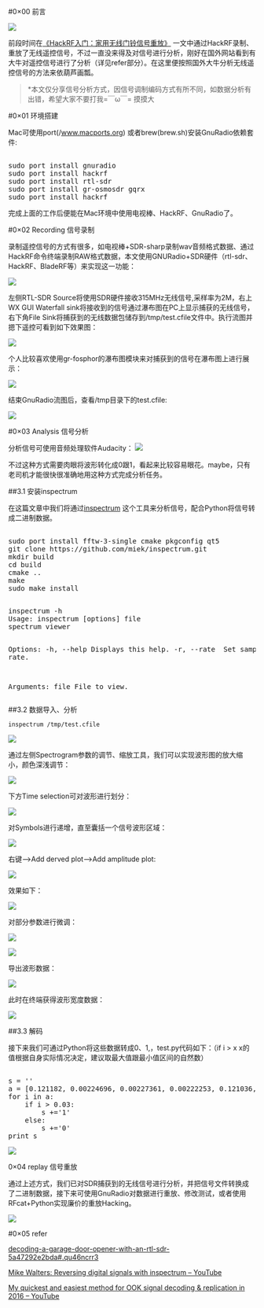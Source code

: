 #0×00 前言

![](http://image.3001.net/images/20160815/14712438691914.jpg!small)

前段时间在[《HackRF入门：家用无线门铃信号重放》](http://www.freebuf.com/news/topnews/83650.html) 一文中通过HackRF录制、重放了无线遥控信号，不过一直没来得及对信号进行分析，刚好在国外网站看到有大牛对遥控信号进行了分析（详见refer部分）。在这里便按照国外大牛分析无线遥控信号的方法来依葫芦画瓢。

>*本文仅分享信号分析方式，因信号调制编码方式有所不同，如数据分析有出错，希望大家不要打我=￣ω￣= 摸摸大

#0×01 环境搭建

Mac可使用port(/www.macports.org) 或者brew(brew.sh)安装GnuRadio依赖套件:

 <pre> 
sudo port install gnuradio 
sudo port install hackrf
sudo port install rtl-sdr
sudo port install gr-osmosdr gqrx
sudo port install hackrf
</pre> 

完成上面的工作后便能在Mac环境中使用电视棒、HackRF、GnuRadio了。    

#0×02 Recording 信号录制

录制遥控信号的方式有很多，如电视棒+SDR-sharp录制wav音频格式数据、通过HackRF命令终端录制RAW格式数据，本文使用GNURadio+SDR硬件（rtl-sdr、HackRF、BladeRF等）来实现这一功能：

![](http://image.3001.net/images/20160812/14709826287531.png)

左侧RTL-SDR Source将使用SDR硬件接收315MHz无线信号,采样率为2M，右上WX GUI Waterfall sink将接收到的信号通过瀑布图在PC上显示捕获的无线信号，右下角File Sink将捕获到的无线数据包储存到/tmp/test.cfile文件中。执行流图并摁下遥控可看到如下效果图：

![](http://image.3001.net/images/20160812/1470982909985.png)

个人比较喜欢使用gr-fosphor的瀑布图模块来对捕获到的信号在瀑布图上进行展示：

![](http://image.3001.net/images/20160812/14709976134247.png) 

结束GnuRadio流图后，查看/tmp目录下的test.cfile:

![](http://image.3001.net/images/20160812/14709829982492.png)  

#0×03 Analysis 信号分析

分析信号可使用音频处理软件Audacity：
![](http://image.3001.net/images/20151121/14481041363948.png)
    

不过这种方式需要肉眼将波形转化成0跟1，看起来比较容易眼花。maybe，只有老司机才能很快很准确地用这种方式完成分析任务。

##3.1 安装inspectrum

在这篇文章中我们将通过[inspectrum](https://github.com/miek/inspectrum)
这个工具来分析信号，配合Python将信号转成二进制数据。
<pre> 
sudo port install fftw-3-single cmake pkgconfig qt5
git clone https://github.com/miek/inspectrum.git
mkdir build
cd build
cmake ..
make
sudo make install
</pre> 


</pre> 
<pre> 
inspectrum -h
Usage: inspectrum [options] file
spectrum viewer

Options:
  -h, --help       Displays this help.
  -r, --rate <Hz>  Set sample rate.

Arguments:
  file             File to view. 
</pre> 

##3.2 数据导入、分析


`inspectrum /tmp/test.cfile 
`

![](http://image.3001.net/images/20160812/14709855392599.png!small)  

通过左侧Spectrogram参数的调节、缩放工具，我们可以实现波形图的放大缩小，颜色深浅调节：

![](http://image.3001.net/images/20160812/14709855687940.png)   

下方Time selection可对波形进行划分：    

![](http://image.3001.net/images/20160812/14709856018893.png)   

对Symbols进行递增，直至囊括一个信号波形区域：

![](http://image.3001.net/images/20160812/14709856208390.png)

右键—>Add derved plot—>Add amplitude plot:    

![](http://image.3001.net/images/20160812/1470985643476.png) 

效果如下：    

![](http://image.3001.net/images/20160812/14709856713054.png)  

对部分参数进行微调：    

![](http://image.3001.net/images/20160812/14709857405198.png)

![](http://image.3001.net/images/20160812/14709857405198.png)

导出波形数据：

![](http://image.3001.net/images/20160812/1470985854699.png)

此时在终端获得波形宽度数据：    

![](http://image.3001.net/images/20160812/14709858864572.png)

##3.3 解码

接下来我们可通过Python将这些数据转成0、1,，test.py代码如下：（if i > x  x的值根据自身实际情况决定，建议取最大值跟最小值区间的自然数）
<pre>

s = ''
a = [0.121182, 0.00224696, 0.00227361, 0.00222253, 0.121036, 0.121293, 0.12126, 0.00220722, 0.121013, 0.00221486, 0.00230146, 0.00230048, 0.120959, 0.120975, 0.12077, 0.00227199, 0.120701, 0.00226761, 0.00234306, 0.00225335, 0.120851, 0.120784, 0.12084, 0.00224014, 0.120892, 0.00221627, 0.00222881, 0.00219768, 0.121157, 0.00224349, 0.00221741, 0.00223827, 0.120798, 0.00237988, 0.00226093, 0.00232855, 0.120649, 0.120813, 0.121032, 0.00222553, 0.120876, 0.00221533, 0.00225347, 0.00228226, 0.120759, 0.120718, 0.12042, 0.00218557, 0.120344, 0.00222487, 0.00224753, 0.00227552, 0.120383, 0.120384, 0.120275, 0.00224362, 0.120611, 0.00219556, 0.00227022, 0.00224123, 0.120514, 0.120328, 0.12068, 0.0022916, 0.120735, 0.12043, 0.120697, 0.00224807, 0.120399, 0.120808, 0.120405, 0.00222214, 0.120512, 0.120833, 0.120495, 0.00226469, 0.120727, 0.120617, 0.120534, 0.00222499, 0.120441, 0.120626, 0.120297, 0.00208249, 0.120539, 0.120365, 0.120612, 0.00214876, 0.120545, 0.120262, 0.120739, 0.00228899, 0.12051, 0.120525, 0.120172, 0.00214644, 0.120678] 
for i in a:
	if i > 0.03:
		s +='1'
	else:
		s +='0'
print s	
</pre> 

![](http://image.3001.net/images/20160812/14709862223011.png)  

 

0×04 replay 信号重放

通过上述方式，我们已对SDR捕获到的无线信号进行分析，并把信号文件转换成了二进制数据，接下来可使用GnuRadio对数据进行重放、修改测试，或者使用RFcat+Python实现廉价的重放Hacking。

![](http://image.3001.net/images/20160812/14709993654189.jpg)        

#0×05 refer

[decoding-a-garage-door-opener-with-an-rtl-sdr-5a47292e2bda#.qu46ncrr3](https://medium.com/@eoindcoolest/decoding-a-garage-door-opener-with-an-rtl-sdr-5a47292e2bda#.qu46ncrr3)

[Mike Walters: Reversing digital signals with inspectrum – YouTube](https://www.youtube.com/watch?v=tGff31uGXQU)

[My quickest and easiest method for OOK signal decoding & replication in 2016 – YouTube](https://www.youtube.com/watch?v=1kFNMbdGb_4)

